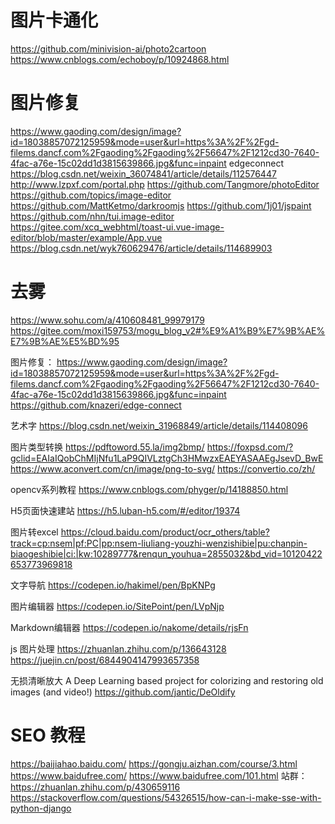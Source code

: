 



# 图片卡通化
https://github.com/minivision-ai/photo2cartoon   
https://www.cnblogs.com/echoboy/p/10924868.html



# 图片修复
https://www.gaoding.com/design/image?id=18038857072125959&mode=user&url=https%3A%2F%2Fgd-filems.dancf.com%2Fgaoding%2Fgaoding%2F56647%2F1212cd30-7640-4fac-a76e-15c02dd1d3815639866.jpg&func=inpaint
edgeconnect
https://blog.csdn.net/weixin_36074841/article/details/112576447
http://www.lzpxf.com/portal.php
https://github.com/Tangmore/photoEditor
https://github.com/topics/image-editor
https://github.com/MattKetmo/darkroomjs
https://github.com/1j01/jspaint
https://github.com/nhn/tui.image-editor
https://gitee.com/xcq_webhtml/toast-ui.vue-image-editor/blob/master/example/App.vue
https://blog.csdn.net/wyk760629476/article/details/114689903



# 去雾
https://www.sohu.com/a/410608481_99979179
https://gitee.com/moxi159753/mogu_blog_v2#%E9%A1%B9%E7%9B%AE%E7%9B%AE%E5%BD%95


图片修复：
https://www.gaoding.com/design/image?id=18038857072125959&mode=user&url=https%3A%2F%2Fgd-filems.dancf.com%2Fgaoding%2Fgaoding%2F56647%2F1212cd30-7640-4fac-a76e-15c02dd1d3815639866.jpg&func=inpaint
https://github.com/knazeri/edge-connect


艺术字
https://blog.csdn.net/weixin_31968849/article/details/114408096


图片类型转换
https://pdftoword.55.la/img2bmp/
https://foxpsd.com/?gclid=EAIaIQobChMIjNfu1LaP9QIVLztgCh3HMwzxEAEYASAAEgJsevD_BwE
https://www.aconvert.com/cn/image/png-to-svg/
https://convertio.co/zh/


opencv系列教程
https://www.cnblogs.com/phyger/p/14188850.html

H5页面快速建站
https://h5.luban-h5.com/#/editor/19374


图片转excel
https://cloud.baidu.com/product/ocr_others/table?track=cp:nsem|pf:PC|pp:nsem-liuliang-youzhi-wenzishibie|pu:chanpin-biaogeshibie|ci:|kw:10289777&renqun_youhua=2855032&bd_vid=10120422653773969818

文字导航
https://codepen.io/hakimel/pen/BpKNPg


图片编辑器
https://codepen.io/SitePoint/pen/LVpNjp


Markdown编辑器
https://codepen.io/nakome/details/rjsFn




js 图片处理
https://zhuanlan.zhihu.com/p/136643128
https://juejin.cn/post/6844904147993657358



无损清晰放大
A Deep Learning based project for colorizing and restoring old images (and video!)
https://github.com/jantic/DeOldify




# SEO 教程
https://baijiahao.baidu.com/
https://gongju.aizhan.com/course/3.html
https://www.baidufree.com/
https://www.baidufree.com/101.html
站群：https://zhuanlan.zhihu.com/p/430659116
https://stackoverflow.com/questions/54326515/how-can-i-make-sse-with-python-django


